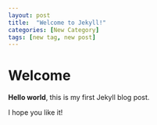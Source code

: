 ```yaml
---
layout: post
title:  "Welcome to Jekyll!"
categories: [New Category]
tags: [new tag, new post]
---
```


# Welcome

**Hello world**, this is my first Jekyll blog post.

I hope you like it!